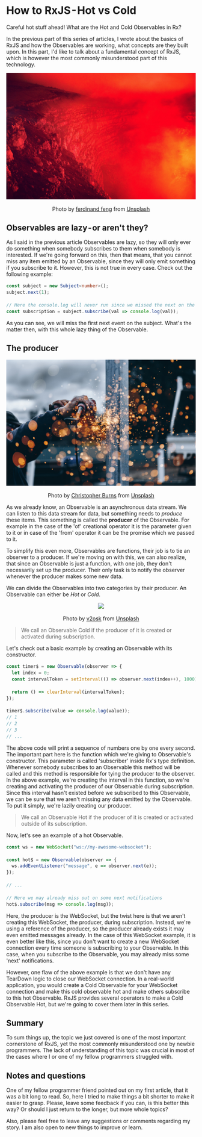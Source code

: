 # How to RxJS - Hot vs Cold

Careful hot stuff ahead! What are the Hot and Cold Observables in Rx?

In the previous part of this series of articles, I wrote about the basics of RxJS and how the Observables are working, what concepts are they built upon. In this part, I'd like to talk about a fundamental concept of RxJS, which is however the most commonly misunderstood part of this technology.

<div align="center">
    <img src="./assets/thumbnail.jpg" />
    <p>
    Photo by <a href="https://unsplash.com/@ferdinand_feng?utm_source=unsplash&utm_medium=referral&utm_content=creditCopyText">ferdinand feng</a> from <a href="https://unsplash.com/s/photos/ice-lava?utm_source=unsplash&utm_medium=referral&utm_content=creditCopyText">Unsplash</a>
    </p>
</div>

## Observables are lazy - or aren't they?

As I said in the previous article Observables are lazy, so they will only ever do something when somebody subscribes to them when somebody is interested. If we're going forward on this, then that means, that you cannot miss any item emitted by an Observable, since they will only emit something if you subscribe to it. However, this is not true in every case. Check out the following example:

```ts
const subject = new Subject<number>();
subject.next(1);

// Here the console.log will never run since we missed the next on the subject
const subscription = subject.subscribe(val => console.log(val));
```

As you can see, we will miss the first next event on the subject. What's the matter then, with this whole lazy thing of the Observable.

## The producer

<div align="center">
    <img src="./assets/producer.jpg" />
    <p>
    Photo by <a href="https://unsplash.com/@christopher__burns?utm_source=unsplash&utm_medium=referral&utm_content=creditCopyText">Christopher Burns</a> from <a href="https://unsplash.com/s/photos/factory?utm_source=unsplash&utm_medium=referral&utm_content=creditCopyText">Unsplash</a>
    </p>
</div>

As we already know, an Observable is an asynchronous data stream. We can listen to this data stream for data, but something needs to _produce_ these items. This something is called the **producer** of the Observable. For example in the case of the 'of' creational operator it is the parameter given to it or in case of the 'from' operator it can be the promise which we passed to it.

To simplify this even more, Observables are functions, their job is to tie an observer to a producer. If we're moving on with this, we can also realize, that since an Observable is just a function, with one job, they don't necessarily set up the producer. Their only task is to notify the observer whenever the producer makes some new data.

We can divide the Observables into two categories by their producer. An Observable can either be _Hot_ or _Cold_.

<div align="center">
    <img src="./assets/cold-observable-splash.jpg" />
    <p>
    Photo by <a href="https://unsplash.com/@v2osk?utm_source=unsplash&utm_medium=referral&utm_content=creditCopyText">v2osk</a> from <a href="https://unsplash.com/s/photos/ice-cold?utm_source=unsplash&utm_medium=referral&utm_content=creditCopyText">Unsplash</a>
    </p>
</div>

> We call an Observable Cold if the producer of it is created or activated during subscription.

Let's check out a basic example by creating an Observable with its constructor.

```ts
const timer$ = new Observable(observer => {
  let index = 0;
  const intervalToken = setInterval(() => observer.next(index++), 1000);

  return () => clearInterval(intervalToken);
});

timer$.subscribe(value => console.log(value));
// 1
// 2
// 3
// ...
```

The above code will print a sequence of numbers one by one every second. The important part here is the function which we're giving to Observable's constructor. This parameter is called 'subscriber' inside Rx's type definition. Whenever somebody subscribes to an Observable this method will be called and this method is responsible for tying the producer to the observer. In the above example, we're creating the interval in this function, so we're creating and activating the producer of our Observable during subscription. Since this interval hasn't existed before we subscribed to this Observable, we can be sure that we aren't missing any data emitted by the Observable. To put it simply, we're lazily creating our producer.

> We call an Observable Hot if the producer of it is created or activated outside of its subscription.

Now, let's see an example of a hot Observable.

```ts
const ws = new WebSocket("ws://my-awesome-websocket");

const hot$ = new Observable(observer => {
  ws.addEventListener("message", e => observer.next(e));
});

// ...

// Here we may already miss out on some next notifications
hot$.subscribe(msg => console.log(msg));
```

Here, the producer is the WebSocket, but the twist here is that we aren't creating this WebSocket, the producer, during subscription. Instead, we're using a reference of the producer, so the producer already exists it may even emitted messages already. In the case of this WebSocket example, it is even better like this, since you don't want to create a new WebSocket connection every time someone is subscribing to your Observable. In this case, when you subscribe to the Observable, you may already miss some 'next' notifications.

However, one flaw of the above example is that we don't have any TearDown logic to close our WebSocket connection. In a real-world application, you would create a Cold Observable for your WebSocket connection and make this cold observable hot and make others subscribe to this hot Observable. RxJS provides several operators to make a Cold Observable Hot, but we're going to cover them later in this series.

## Summary

To sum things up, the topic we just covered is one of the most important cornerstone of RxJS, yet the most commonly misunderstood one by newbie programmers. The lack of understanding of this topic was crucial in most of the cases where I or one of my fellow programmers struggled with.

## Notes and questions

One of my fellow programmer friend pointed out on my first article, that it was a bit long to read. So, here I tried to make things a bit shorter to make it easier to grasp. Please, leave some feedback if you can, is this better this way? Or should I just return to the longer, but more whole topics?

Also, please feel free to leave any suggestions or comments regarding my story. I am also open to new things to improve or learn.
